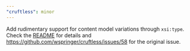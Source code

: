 ```yaml
---
"cruftless": minor
---
```


Add rudimentary support for content model variations through `xsi:type`. Check
the [README](https://github.com/wspringer/cruftless#support-for-xsitype) for
details and <https://github.com/wspringer/cruftless/issues/58> for the original
issue.
